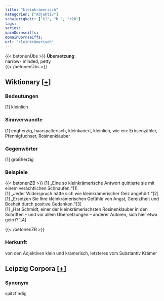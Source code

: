 ```yaml
---
title: "kleinkrämerisch"
kategorien: ["Adjektiv"]
schwierigkeit: ["k1", "h_", "r20"]
tags:
series:
mainDornseiffs:
domainDornseiffs:
url: "kleinkrämerisch"
---
```


{{< betonenÜbs >}}
**Übersetzung:**  
narrow- minded, petty  
{{< /betonenÜbs >}}

## Wiktionary [[+](https://de.wiktionary.org/wiki/kleinkrämerisch)]

### Bedeutungen
[1] kleinlich  

### Sinnverwandte
[1] engherzig, haarspalterisch, kleinkariert, kleinlich, wie ein: Erbsenzähler, Pfennigfuchser, Rosinenklauber  

### Gegenwörter
[1] großherzig  

### Beispiele
{{< betonenZB >}}
[1] „Eine so kleinkrämerische Antwort quittierte sie mit einem verächtlichen Schnaufen.“[1]  
[1] „Jeder Widerspruch hätte sich wie kleinkrämerischer Geiz angehört.“[2]  
[1] „Ersetzen Sie Ihre kleinkrämerischen Gefühle von Angst, Gereiztheit und Bosheit durch positive Gedanken.“[3]  
[1] „Hat Schmidt, einer der kleinkrämerischsten Rosinenklauber in den Schriften – und vor allem Übersetzungen – anderer Autoren, sich hier etwa geirrt?“[4]  

{{< /betonenZB >}}
### Herkunft
von den Adjektiven klein und krämerisch, letzteres vom Substantiv Krämer  


## Leipzig Corpora [[+](https://corpora.uni-leipzig.de/en/res?word=kleinkrämerisch&corpusId=deu_newscrawl-public_2018)]


### Synonym
spitzfindig

